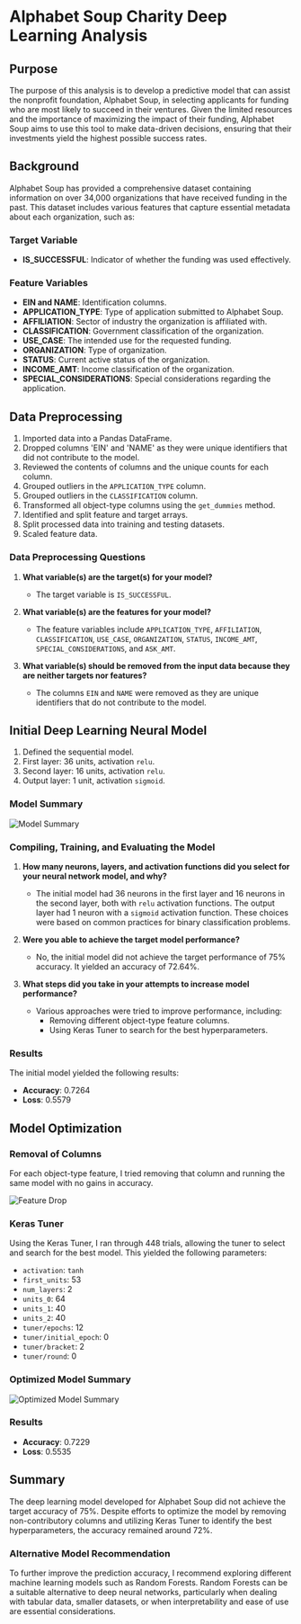 # Alphabet Soup Charity Deep Learning Analysis

## Purpose

The purpose of this analysis is to develop a predictive model that can assist the nonprofit foundation, Alphabet Soup, in selecting applicants for funding who are most likely to succeed in their ventures. Given the limited resources and the importance of maximizing the impact of their funding, Alphabet Soup aims to use this tool to make data-driven decisions, ensuring that their investments yield the highest possible success rates.

## Background

Alphabet Soup has provided a comprehensive dataset containing information on over 34,000 organizations that have received funding in the past. This dataset includes various features that capture essential metadata about each organization, such as:

### Target Variable

- **IS_SUCCESSFUL**: Indicator of whether the funding was used effectively.

### Feature Variables

- **EIN and NAME**: Identification columns.
- **APPLICATION_TYPE**: Type of application submitted to Alphabet Soup.
- **AFFILIATION**: Sector of industry the organization is affiliated with.
- **CLASSIFICATION**: Government classification of the organization.
- **USE_CASE**: The intended use for the requested funding.
- **ORGANIZATION**: Type of organization.
- **STATUS**: Current active status of the organization.
- **INCOME_AMT**: Income classification of the organization.
- **SPECIAL_CONSIDERATIONS**: Special considerations regarding the application.

## Data Preprocessing

1. Imported data into a Pandas DataFrame.
2. Dropped columns 'EIN' and 'NAME' as they were unique identifiers that did not contribute to the model.
3. Reviewed the contents of columns and the unique counts for each column.
4. Grouped outliers in the `APPLICATION_TYPE` column.
5. Grouped outliers in the `CLASSIFICATION` column.
6. Transformed all object-type columns using the `get_dummies` method.
7. Identified and split feature and target arrays.
8. Split processed data into training and testing datasets.
9. Scaled feature data.

### Data Preprocessing Questions

1. **What variable(s) are the target(s) for your model?**
   - The target variable is `IS_SUCCESSFUL`.

2. **What variable(s) are the features for your model?**
   - The feature variables include `APPLICATION_TYPE`, `AFFILIATION`, `CLASSIFICATION`, `USE_CASE`, `ORGANIZATION`, `STATUS`, `INCOME_AMT`, `SPECIAL_CONSIDERATIONS`, and `ASK_AMT`.

3. **What variable(s) should be removed from the input data because they are neither targets nor features?**
   - The columns `EIN` and `NAME` were removed as they are unique identifiers that do not contribute to the model.

## Initial Deep Learning Neural Model

1. Defined the sequential model.
2. First layer: 36 units, activation `relu`.
3. Second layer: 16 units, activation `relu`.
4. Output layer: 1 unit, activation `sigmoid`.

### Model Summary
![Model Summary](images/Initial_model_design.png)

### Compiling, Training, and Evaluating the Model

1. **How many neurons, layers, and activation functions did you select for your neural network model, and why?**
   - The initial model had 36 neurons in the first layer and 16 neurons in the second layer, both with `relu` activation functions. The output layer had 1 neuron with a `sigmoid` activation function. These choices were based on common practices for binary classification problems.

2. **Were you able to achieve the target model performance?**
   - No, the initial model did not achieve the target performance of 75% accuracy. It yielded an accuracy of 72.64%.

3. **What steps did you take in your attempts to increase model performance?**
   - Various approaches were tried to improve performance, including:
     - Removing different object-type feature columns.
     - Using Keras Tuner to search for the best hyperparameters.

### Results
The initial model yielded the following results:
- **Accuracy**: 0.7264
- **Loss**: 0.5579

## Model Optimization

### Removal of Columns

For each object-type feature, I tried removing that column and running the same model with no gains in accuracy.

![Feature Drop](images/Column_drop.png)

### Keras Tuner

Using the Keras Tuner, I ran through 448 trials, allowing the tuner to select and search for the best model. This yielded the following parameters:

- `activation`: `tanh`
- `first_units`: 53
- `num_layers`: 2
- `units_0`: 64
- `units_1`: 40
- `units_2`: 40
- `tuner/epochs`: 12
- `tuner/initial_epoch`: 0
- `tuner/bracket`: 2
- `tuner/round`: 0

### Optimized Model Summary 
![Optimized Model Summary](images/Optimized_model_summary.png)

### Results

- **Accuracy**: 0.7229
- **Loss**: 0.5535

## Summary

The deep learning model developed for Alphabet Soup did not achieve the target accuracy of 75%. Despite efforts to optimize the model by removing non-contributory columns and utilizing Keras Tuner to identify the best hyperparameters, the accuracy remained around 72%.

### Alternative Model Recommendation

To further improve the prediction accuracy, I recommend exploring different machine learning models such as Random Forests. Random Forests can be a suitable alternative to deep neural networks, particularly when dealing with tabular data, smaller datasets, or when interpretability and ease of use are essential considerations.
